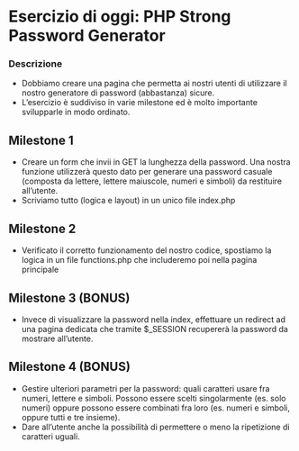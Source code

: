 # Esercizio di oggi: PHP Strong Password Generator

### Descrizione

- Dobbiamo creare una pagina che permetta ai nostri utenti di utilizzare il nostro generatore di password (abbastanza) sicure.
- L’esercizio è suddiviso in varie milestone ed è molto importante svilupparle in modo ordinato.

## Milestone 1

- Creare un form che invii in GET la lunghezza della password. Una nostra funzione utilizzerà questo dato per generare una password casuale (composta da lettere, lettere maiuscole, numeri e simboli) da restituire all’utente.
- Scriviamo tutto (logica e layout) in un unico file index.php

## Milestone 2

- Verificato il corretto funzionamento del nostro codice, spostiamo la logica in un file functions.php che includeremo poi nella pagina principale

## Milestone 3 (BONUS)

- Invece di visualizzare la password nella index, effettuare un redirect ad una pagina dedicata che tramite $\_SESSION recupererà la password da mostrare all’utente.

## Milestone 4 (BONUS)

- Gestire ulteriori parametri per la password: quali caratteri usare fra numeri, lettere e simboli. Possono essere scelti singolarmente (es. solo numeri) oppure possono essere combinati fra loro (es. numeri e simboli, oppure tutti e tre insieme).
- Dare all’utente anche la possibilità di permettere o meno la ripetizione di caratteri uguali.
